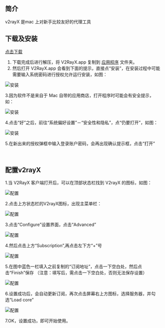 简介
--
v2rayX 是mac 上对新手比较友好的代理工具



下载及安装
-----
[点击下载](https://github.com/Cenmrev/V2RayX/releases)  


1. 下载完成后进行解压，将 V2RayX.app 复制到 [应用程序](#f) 文件夹。
2. 然后打开 V2RayX.app 会看到下面的提示，直接点“安装”，在安装过程中可能需要输入系统密码进行授权允许运行安装，如图：  

![安装](https://i.postimg.cc/sXJCq3Xr/mac-03.png)  

3.因为软件不是来自于 Mac 自带的应用商店，打开程序时可能会有安全提示，如：  

![安装](https://i.postimg.cc/jdSRVnPk/mac-01.png)  



4.点击“好”之后，前往“系统偏好设置”－“安全性和隐私”，点“仍要打开”，如图：  

![安装](https://i.postimg.cc/3RhHtk31/mac-02.png)   

5.在新出来的授权弹框中输入登录账户密码，会再出现确认提示框，点击“打开”  



<br/>

配置v2rayX
----

1.当 V2RayX 客户端打开后，可以在顶部状态栏找到 V2rayX 的图标，如图：  

![配置](https://i.postimg.cc/vH2bG8v8/mac-4.png)   

2.点击上方状态栏的V2rayX图标，出现主菜单栏：  

 ![配置](https://i.postimg.cc/GmBrt0MF/mac-5.jpg)  
 
3.点击“Configure”设置界面，点击“Advanced”  

 ![配置](https://i.postimg.cc/d0rYR2cD/mac-6.png)   
 
4.然后点击上方“Subscription”,再点击左下方“+”号  

  ![配置](https://i.postimg.cc/QC4GNS1Y/mac-7.png)  
  
5.在图中蓝色一栏填入之前复制的“订阅地址”，点击一下空白处，然后点击“Finish”保存
（注意：填写后，需点击一下空白处，否则无法保存设置） 

 ![配置](https://i.postimg.cc/66YNh6gV/mac-8.png)  
 
 6.设置成功后，会自动更新订阅，再次点击屏幕右上方图标，选择服务器，并勾选“Load core”  
 
 ![配置](https://i.postimg.cc/DyNktj28/mac-9.png)  
 
 
 7.OK，设置成功，即可开始使用。








   
